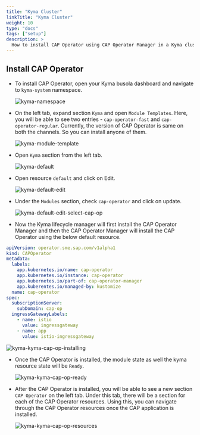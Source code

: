 ```yaml
---
title: "Kyma Cluster"
linkTitle: "Kyma Cluster"
weight: 10
type: "docs"
tags: ["setup"]
description: >
  How to install CAP Operator using CAP Operator Manager in a Kyma cluster
---
```

## Install CAP Operator

- To install CAP Operator, open your Kyma busola dashboard and navigate to `kyma-system` namespace.

  ![kyma-namespace](/cap-operator-lifecycle/img/kyma-namespace.png)

- On the left tab, expand section `Kyma` and open `Module Templates`. Here, you will be able to see two entries - `cap-operator-fast` and `cap-operator-regular`. Currently, the version of CAP Operator is same on both the channels. So you can install anyone of them.

  ![kyma-module-template](/cap-operator-lifecycle/img/kyma-module-template.png)

- Open `Kyma` section from the left tab. 

  ![kyma-default](/cap-operator-lifecycle/img/kyma-default.png)

- Open resource `default` and click on Edit.

  ![kyma-default-edit](/cap-operator-lifecycle/img/kyma-default-edit.png)

- Under the `Modules` section, check `cap-operator` and click on update.

  ![kyma-default-edit-select-cap-op](/cap-operator-lifecycle/img/kyma-default-edit-select-cap-op.png)

- Now the Kyma lifecycle manager will first install the CAP Operator Manager and then the CAP Operator Manager will install the CAP Operator using the below default resource.

```yaml
apiVersion: operator.sme.sap.com/v1alpha1
kind: CAPOperator
metadata:
  labels:
    app.kubernetes.io/name: cap-operator
    app.kubernetes.io/instance: cap-operator
    app.kubernetes.io/part-of: cap-operator-manager
    app.kuberentes.io/managed-by: kustomize
  name: cap-operator
spec:
  subscriptionServer:
    subDomain: cap-op
  ingressGatewayLabels:
    - name: istio
      value: ingressgateway
    - name: app
      value: istio-ingressgateway
```
  ![kyma-kyma-cap-op-installing](/cap-operator-lifecycle/img/kyma-cap-op-installing.png)

- Once the CAP Operator is installed, the module state as well the kyma resource state will be `Ready`.

  ![kyma-kyma-cap-op-ready](/cap-operator-lifecycle/img/kyma-cap-op-ready.png)

- After the CAP Operator is installed, you will be able to see a new section `CAP Operator` on the left tab. Under this tab, there will be a section for each of the CAP Operator resources. Using this, you can navigate through the CAP Operator resources once the CAP application is installed.

  ![kyma-kyma-cap-op-resources](/cap-operator-lifecycle/img/kyma-cap-op-resources.png)